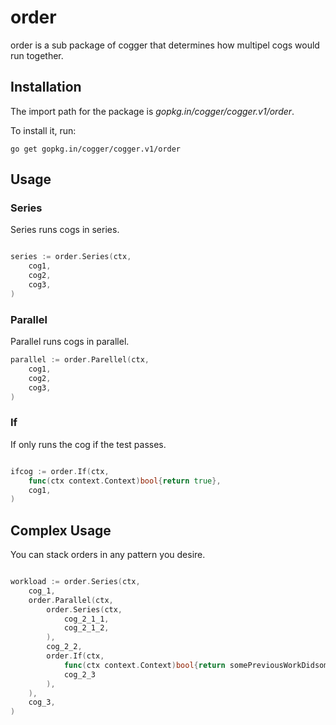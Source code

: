 # order

order is a sub package of cogger that determines how multipel cogs would run together. 

## Installation

The import path for the package is *gopkg.in/cogger/cogger.v1/order*.

To install it, run:

    go get gopkg.in/cogger/cogger.v1/order

## Usage

### Series

Series runs cogs in series.

~~~ go

series := order.Series(ctx,
	cog1,
	cog2,
	cog3,
)

~~~

### Parallel

Parallel runs cogs in parallel.

~~~ go
parallel := order.Parellel(ctx,
	cog1,
	cog2,
	cog3,
)
~~~

### If

If only runs the cog if the test passes.

~~~ go

ifcog := order.If(ctx,
	func(ctx context.Context)bool{return true},
	cog1,
)

~~~

## Complex Usage

You can stack orders in any pattern you desire.

~~~ go

workload := order.Series(ctx,
	cog_1,
	order.Parallel(ctx, 
		order.Series(ctx,
			cog_2_1_1,
			cog_2_1_2,
		),
		cog_2_2,
		order.If(ctx,
			func(ctx context.Context)bool{return somePreviousWorkDidsomething},
			cog_2_3
		),
	),
	cog_3,
)

~~~